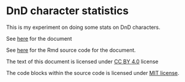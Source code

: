 
DnD character statistics
========================

This is my experiment on doing some stats on DnD characters.

See [here](https://oganm.github.io/dndstats/) for the document


See [here](https://github.com/oganm/dndstats/blob/master/docs/index.Rmd) for the Rmd source code for the document.

The text of this document is licensed under [CC BY 4.0](https://creativecommons.org/licenses/by/4.0/) license

The code blocks within the source code is licensed under [MIT license](https://opensource.org/licenses/MIT).
